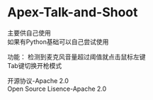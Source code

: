 # Apex-Talk-and-Shoot

 主要供自己使用  
 如果有Python基础可以自己尝试使用

  功能：
   检测到麦克风音量超过阈值就点击鼠标左键  
   Tab键切换开枪模式  

开源协议-Apache 2.0  
Open Source Lisence-Apache 2.0
